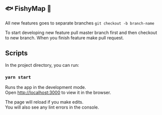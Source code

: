 ## :fish: FishyMap :fishing_pole_and_fish:

All new features goes to separate branches
``` git checkout -b branch-name ```

To start developing new feature pull master branch first and then checkout to new branch.
When you finish feature make pull request.

## Scripts

In the project directory, you can run:

### `yarn start`

Runs the app in the development mode.<br />
Open [http://localhost:3000](http://localhost:3000) to view it in the browser.

The page will reload if you make edits.<br />
You will also see any lint errors in the console.
